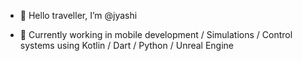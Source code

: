 - 👋 Hello traveller, I’m @jyashi

- 👀 Currently working in mobile development / Simulations / Control systems using Kotlin / Dart / Python / Unreal Engine



<!---
//- ![Leetcode Stats](https://leetcard.jacoblin.cool/jyashi)
jyashi/jyashi is a ✨ special ✨ repository because its `README.md` (this file) appears on your GitHub profile.
You can click the Preview link to take a look at your changes.
--->

